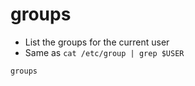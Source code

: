 # groups

- List the groups for the current user
- Same as `cat /etc/group | grep $USER`

```shell
groups
```
